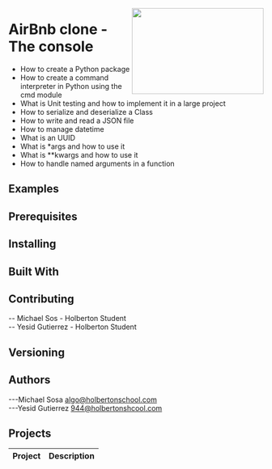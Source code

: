 <p>
<img width="260" height="170" src="https://davidjohncoleman.com/wp-djc/wp-content/uploads/2017/06/HBTN-Borderless-CMYK-Logo-Vertical-Color-Black@1200ppi-300x236.png" align="right" >
</p>





# AirBnb clone - The console
- How to create a Python package
- How to create a command interpreter in Python using the cmd module
- What is Unit testing and how to implement it in a large project
- How to serialize and deserialize a Class
- How to write and read a JSON file
- How to manage datetime
- What is an UUID
- What is *args and how to use it
- What is **kwargs and how to use it
- How to handle named arguments in a function                                   
## Examples                                                                     


                                                                                
## Prerequisites


## Installing

## Built With

## Contributing

-- Michael Sos - Holberton Student                                              
-- Yesid Gutierrez - Holberton Student                                          
## Versioning



## Authors

---Michael Sosa  algo@holbertonschool.com                                      
---Yesid Gutierrez  944@holbertonshcool.com                                    

## Projects

|                          Project                      |              Description                 |
| ----------------------------------------------------- | ---------------------------------------- |

